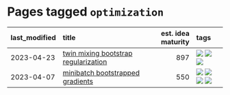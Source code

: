 # Pages tagged `optimization`

|last_modified|title|est. idea maturity|tags
|:---|:---|---:|:---|
|2023-04-23|[twin mixing bootstrap regularization](../twin_mixing_dropout.md)|897|[![](https://img.shields.io/badge/tag-experimental-c4fb38)](../tags/experimental.md) [![](https://img.shields.io/badge/tag-optimization-b5ec2c)](../tags/optimization.md) [![](https://img.shields.io/badge/tag-scaling-f76896)](../tags/scaling.md)|
|2023-04-07|[minibatch bootstrapped gradients](../minibatch-bootstrapped-gradients.md)|550|[![](https://img.shields.io/badge/tag-experimental-c4fb38)](../tags/experimental.md) [![](https://img.shields.io/badge/tag-optimization-b5ec2c)](../tags/optimization.md) [![](https://img.shields.io/badge/tag-training-be4650)](../tags/training.md) [![](https://img.shields.io/badge/tag-wip-12f6d5)](../tags/wip.md)|